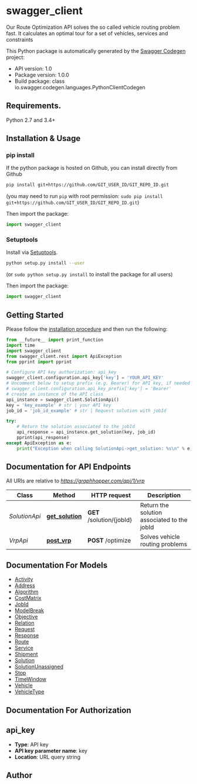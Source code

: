 # swagger_client
Our Route Optimization API solves the so called vehicle routing problem fast. It calculates an optimal tour for a set of vehicles, services and constraints

This Python package is automatically generated by the [Swagger Codegen](https://github.com/swagger-api/swagger-codegen) project:

- API version: 1.0
- Package version: 1.0.0
- Build package: class io.swagger.codegen.languages.PythonClientCodegen

## Requirements.

Python 2.7 and 3.4+

## Installation & Usage
### pip install

If the python package is hosted on Github, you can install directly from Github

```sh
pip install git+https://github.com/GIT_USER_ID/GIT_REPO_ID.git
```
(you may need to run `pip` with root permission: `sudo pip install git+https://github.com/GIT_USER_ID/GIT_REPO_ID.git`)

Then import the package:
```python
import swagger_client 
```

### Setuptools

Install via [Setuptools](http://pypi.python.org/pypi/setuptools).

```sh
python setup.py install --user
```
(or `sudo python setup.py install` to install the package for all users)

Then import the package:
```python
import swagger_client
```

## Getting Started

Please follow the [installation procedure](#installation--usage) and then run the following:

```python
from __future__ import print_function
import time
import swagger_client
from swagger_client.rest import ApiException
from pprint import pprint

# Configure API key authorization: api_key
swagger_client.configuration.api_key['key'] = 'YOUR_API_KEY'
# Uncomment below to setup prefix (e.g. Bearer) for API key, if needed
# swagger_client.configuration.api_key_prefix['key'] = 'Bearer'
# create an instance of the API class
api_instance = swagger_client.SolutionApi()
key = 'key_example' # str | your API key
job_id = 'job_id_example' # str | Request solution with jobId

try:
    # Return the solution associated to the jobId
    api_response = api_instance.get_solution(key, job_id)
    pprint(api_response)
except ApiException as e:
    print("Exception when calling SolutionApi->get_solution: %s\n" % e)

```

## Documentation for API Endpoints

All URIs are relative to *https://graphhopper.com/api/1/vrp*

Class | Method | HTTP request | Description
------------ | ------------- | ------------- | -------------
*SolutionApi* | [**get_solution**](docs/SolutionApi.md#get_solution) | **GET** /solution/{jobId} | Return the solution associated to the jobId
*VrpApi* | [**post_vrp**](docs/VrpApi.md#post_vrp) | **POST** /optimize | Solves vehicle routing problems


## Documentation For Models

 - [Activity](docs/Activity.md)
 - [Address](docs/Address.md)
 - [Algorithm](docs/Algorithm.md)
 - [CostMatrix](docs/CostMatrix.md)
 - [JobId](docs/JobId.md)
 - [ModelBreak](docs/ModelBreak.md)
 - [Objective](docs/Objective.md)
 - [Relation](docs/Relation.md)
 - [Request](docs/Request.md)
 - [Response](docs/Response.md)
 - [Route](docs/Route.md)
 - [Service](docs/Service.md)
 - [Shipment](docs/Shipment.md)
 - [Solution](docs/Solution.md)
 - [SolutionUnassigned](docs/SolutionUnassigned.md)
 - [Stop](docs/Stop.md)
 - [TimeWindow](docs/TimeWindow.md)
 - [Vehicle](docs/Vehicle.md)
 - [VehicleType](docs/VehicleType.md)


## Documentation For Authorization


## api_key

- **Type**: API key
- **API key parameter name**: key
- **Location**: URL query string


## Author



